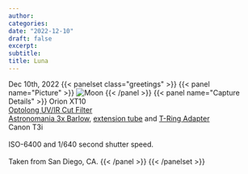 ```yaml
---
author:
categories:
date: "2022-12-10"
draft: false
excerpt: 
subtitle: 
title: Luna
---
```


Dec 10th, 2022
{{< panelset class="greetings" >}}
{{< panel name="Picture" >}}
![Moon](featured.png)
{{< /panel >}}
{{< panel name="Capture Details" >}}
Orion XT10 \
[Optolong UV/IR Cut Filter](https://agenaastro.com/optolong-1-25-uv-ir-cut-filter.html) \
[Astronomania 3x Barlow](https://www.amazon.com/dp/B0140UAEBA?ref_=ppx_hzsearch_conn_dt_b_fed_asin_title_2), [extension tube](https://www.amazon.com/dp/B0140U9URO?ref_=ppx_hzsearch_conn_dt_b_fed_asin_title_3&th=1) and [T-Ring Adapter](https://www.amazon.com/dp/B0140U9KLK?ref_=ppx_hzsearch_conn_dt_b_fed_asin_title_3&th=1) \
Canon T3i \
\
ISO-6400 and 1/640 second shutter speed. \
\
Taken from San Diego, CA.
{{< /panel >}}
{{< /panelset >}}

